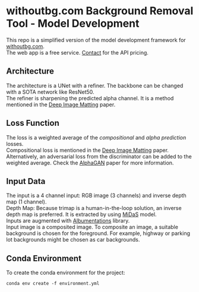 # withoutbg.com Background Removal Tool - Model Development

This repo is a simplified version of the model development framework for [withoutbg.com](https://withoutbg.com/).  
The web app is a free service. [Contact](https://withoutbg.com/contact/) for the API pricing.

## Architecture

The architecture is a UNet with a refiner. The backbone can be changed with a SOTA network like ResNet50.  
The refiner is sharpening the predicted alpha channel. It is a method mentioned in
the [Deep Image Matting](https://arxiv.org/abs/1703.03872) paper.

## Loss Function

The loss is a weighted average of the _compositional_ and _alpha prediction_ losses.  
Compositional loss is mentioned in the [Deep Image Matting](https://arxiv.org/abs/1703.03872) paper.  
Alternatively, an adversarial loss from the discriminator can be added to the weighted average. Check
the [AlphaGAN](https://arxiv.org/abs/1807.10088) paper for more information.

## Input Data

The input is a 4 channel input: RGB image (3 channels) and inverse depth map (1 channel).  
Depth Map: Because trimap is a human-in-the-loop solution, an inverse depth map is preferred. It is extracted by
using [MiDaS](https://pytorch.org/hub/intelisl_midas_v2/) model.  
Inputs are augmented with [Albumentations](https://albumentations.ai/) library.  
Input image is a composited image. To composite an image, a suitable background is chosen for the foreground. For
example, highway or parking lot backgrounds might be chosen as car backgrounds.  

## Conda Environment

To create the conda environment for the project:

```commandline
conda env create -f environment.yml
```